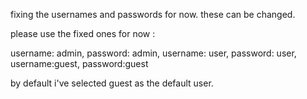 fixing the usernames and passwords for now.
these can be changed.

please use the fixed ones for now :

username: admin, password: admin,
username: user, password: user,
username:guest, password:guest

by default i've selected guest as the default user.
